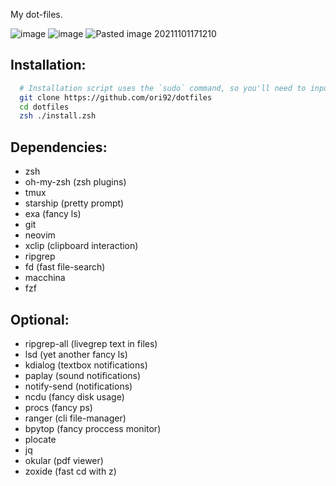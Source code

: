 My dot-files.

![image](https://user-images.githubusercontent.com/35110056/184905468-dec77542-98fc-4386-8179-00bf037449fe.png)
![image](https://user-images.githubusercontent.com/35110056/184906157-60c8f6f4-6a0e-4f9d-b7a0-4a4a82658210.png)
![Pasted image 20211101171210](https://user-images.githubusercontent.com/35110056/179995707-721bf567-5871-4fce-b01a-f85c86a93811.png)

## Installation:
```bash
  # Installation script uses the `sudo` command, so you'll need to input your password when asked.. 
  git clone https://github.com/ori92/dotfiles
  cd dotfiles
  zsh ./install.zsh

```

## Dependencies:

* zsh
* oh-my-zsh (zsh plugins)
* tmux
* starship (pretty prompt)
* exa (fancy ls)
* git
* neovim
* xclip (clipboard interaction)
* ripgrep
* fd (fast file-search)
* macchina
* fzf
  
## Optional:

* ripgrep-all (livegrep text in files) 
* lsd (yet another fancy ls)
* kdialog (textbox notifications)
* paplay  (sound notifications)
* notify-send (notifications)
* ncdu (fancy disk usage)
* procs (fancy ps)
* ranger (cli file-manager)
* bpytop (fancy proccess monitor)
* plocate
* jq
* okular (pdf viewer)
* zoxide (fast cd with z)
